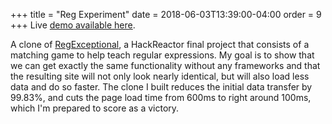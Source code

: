 +++
title = "Reg Experiment"
date = 2018-06-03T13:39:00-04:00
order = 9
+++
Live [demo available here](/projects/reg-exp/).

A clone of [RegExceptional](http://regexmatch.herokuapp.com/#/), a HackReactor final project that consists of a matching game to help teach regular expressions.  My goal is to show that we can get exactly the same functionality without any frameworks and that the resulting site will not only look nearly identical, but will also load less data and do so faster.  The clone I built reduces the initial data transfer by 99.83%, and cuts the page load time from 600ms to right around 100ms, which I'm prepared to score as a victory.

<!--more-->
